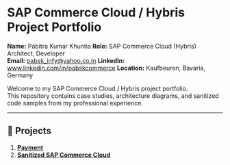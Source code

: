 # SAP Commerce Cloud / Hybris Project Portfolio

**Name:** Pabitra Kumar Khuntia
**Role:** SAP Commerce Cloud (Hybris) Architect, Developer  
**Email:** pabsk_infy@yahoo.co.in
**LinkedIn:** www.linkedin.com/in/pabskcommerce
**Location:** Kaufbeuren, Bavaria, Germany 

Welcome to my SAP Commerce Cloud / Hybris project portfolio.  
This repository contains case studies, architecture diagrams, and sanitized code samples from my professional experience.

---

## 📂 Projects
1. **[Payment](./payment/readme.md)**
2. **[Sanitized SAP Commerce Cloud](./samplecodes/readme.md)**

